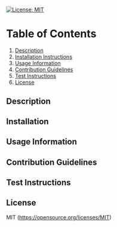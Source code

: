 # 
  [![License: MIT](https://img.shields.io/badge/License-MIT-yellow.svg)](https://opensource.org/licenses/MIT)

  # Table of Contents
  1. [Description](#description)
  2. [Installation Instructions](#installationInstructions)
  3. [Usage Information](#usageInformation)
  5. [Contribution Guidelines](#contributionGuidelines)
  6. [Test Instructions](#testInstructions)
  4. [License](#license)
 
## Description


## Installation


## Usage Information


## Contribution Guidelines


## Test Instructions


## License
MIT (https://opensource.org/licenses/MIT)

